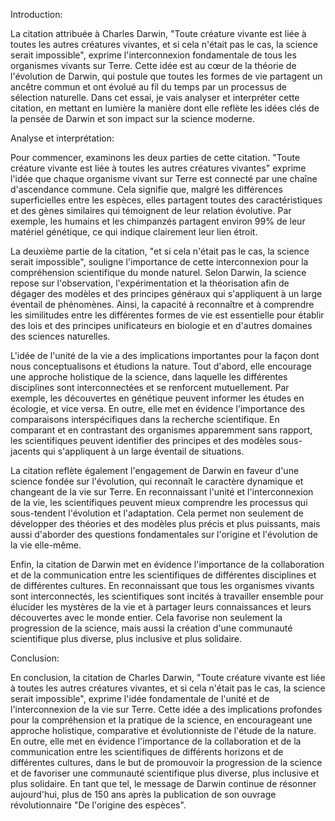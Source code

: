 Introduction:

La citation attribuée à Charles Darwin, "Toute créature vivante est liée à toutes les autres créatures vivantes, et si cela n'était pas le cas, la science serait impossible", exprime l'interconnexion fondamentale de tous les organismes vivants sur Terre. Cette idée est au cœur de la théorie de l'évolution de Darwin, qui postule que toutes les formes de vie partagent un ancêtre commun et ont évolué au fil du temps par un processus de sélection naturelle. Dans cet essai, je vais analyser et interpréter cette citation, en mettant en lumière la manière dont elle reflète les idées clés de la pensée de Darwin et son impact sur la science moderne.

Analyse et interprétation:

Pour commencer, examinons les deux parties de cette citation. "Toute créature vivante est liée à toutes les autres créatures vivantes" exprime l'idée que chaque organisme vivant sur Terre est connecté par une chaîne d'ascendance commune. Cela signifie que, malgré les différences superficielles entre les espèces, elles partagent toutes des caractéristiques et des gènes similaires qui témoignent de leur relation évolutive. Par exemple, les humains et les chimpanzés partagent environ 99% de leur matériel génétique, ce qui indique clairement leur lien étroit.

La deuxième partie de la citation, "et si cela n'était pas le cas, la science serait impossible", souligne l'importance de cette interconnexion pour la compréhension scientifique du monde naturel. Selon Darwin, la science repose sur l'observation, l'expérimentation et la théorisation afin de dégager des modèles et des principes généraux qui s'appliquent à un large éventail de phénomènes. Ainsi, la capacité à reconnaître et à comprendre les similitudes entre les différentes formes de vie est essentielle pour établir des lois et des principes unificateurs en biologie et en d'autres domaines des sciences naturelles.

L'idée de l'unité de la vie a des implications importantes pour la façon dont nous conceptualisons et étudions la nature. Tout d'abord, elle encourage une approche holistique de la science, dans laquelle les différentes disciplines sont interconnectées et se renforcent mutuellement. Par exemple, les découvertes en génétique peuvent informer les études en écologie, et vice versa. En outre, elle met en évidence l'importance des comparaisons interspécifiques dans la recherche scientifique. En comparant et en contrastant des organismes apparemment sans rapport, les scientifiques peuvent identifier des principes et des modèles sous-jacents qui s'appliquent à un large éventail de situations.

La citation reflète également l'engagement de Darwin en faveur d'une science fondée sur l'évolution, qui reconnaît le caractère dynamique et changeant de la vie sur Terre. En reconnaissant l'unité et l'interconnexion de la vie, les scientifiques peuvent mieux comprendre les processus qui sous-tendent l'évolution et l'adaptation. Cela permet non seulement de développer des théories et des modèles plus précis et plus puissants, mais aussi d'aborder des questions fondamentales sur l'origine et l'évolution de la vie elle-même.

Enfin, la citation de Darwin met en évidence l'importance de la collaboration et de la communication entre les scientifiques de différentes disciplines et de différentes cultures. En reconnaissant que tous les organismes vivants sont interconnectés, les scientifiques sont incités à travailler ensemble pour élucider les mystères de la vie et à partager leurs connaissances et leurs découvertes avec le monde entier. Cela favorise non seulement la progression de la science, mais aussi la création d'une communauté scientifique plus diverse, plus inclusive et plus solidaire.

Conclusion:

En conclusion, la citation de Charles Darwin, "Toute créature vivante est liée à toutes les autres créatures vivantes, et si cela n'était pas le cas, la science serait impossible", exprime l'idée fondamentale de l'unité et de l'interconnexion de la vie sur Terre. Cette idée a des implications profondes pour la compréhension et la pratique de la science, en encourageant une approche holistique, comparative et évolutionniste de l'étude de la nature. En outre, elle met en évidence l'importance de la collaboration et de la communication entre les scientifiques de différents horizons et de différentes cultures, dans le but de promouvoir la progression de la science et de favoriser une communauté scientifique plus diverse, plus inclusive et plus solidaire. En tant que tel, le message de Darwin continue de résonner aujourd'hui, plus de 150 ans après la publication de son ouvrage révolutionnaire "De l'origine des espèces".